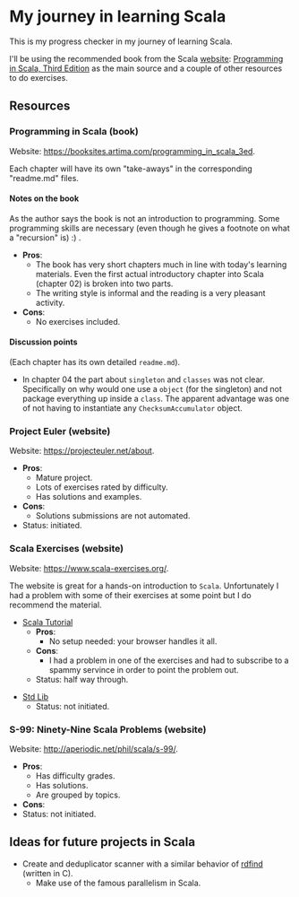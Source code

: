 # My journey in learning Scala

This is my progress checker in my journey of learning Scala.

I'll be using the recommended book from the Scala [website](http://docs.scala-lang.org/books.html): [Programming in Scala, Third Edition](https://booksites.artima.com/programming_in_scala_3ed) as the main source and a couple of other resources to do exercises.

## Resources

### Programming in Scala (book)

Website: <https://booksites.artima.com/programming_in_scala_3ed>.

Each chapter will have its own "take-aways" in the corresponding "readme.md" files.

#### Notes on the book

As the author says the book is not an introduction to programming. Some programming skills are necessary (even though he gives a footnote on what a "recursion" is) :) .

* **Pros**:
    * The book has very short chapters much in line with today's learning materials. Even the first actual introductory chapter into Scala (chapter 02) is broken into two parts.
    * The writing style is informal and the reading is a very pleasant activity.
* **Cons**:
    * No exercises included.

#### Discussion points

(Each chapter has its own detailed `readme.md`).
* In chapter 04 the part about `singleton` and `classes` was not clear. Specifically on why would one use a `object` (for the singleton) and not package everything up inside a `class`. The apparent advantage was one of not having to instantiate any `ChecksumAccumulator` object.

### Project Euler (website)

Website: <https://projecteuler.net/about>.

* **Pros**:
    * Mature project.
    * Lots of exercises rated by difficulty.
    * Has solutions and examples.
* **Cons**:
    * Solutions submissions are not automated.
* Status: initiated.

[//]: # (One of [not initiated|initiated|half way through|done])

### Scala Exercises (website)

Website: <https://www.scala-exercises.org/>.

The website is great for a hands-on introduction to `Scala`. Unfortunately I had a problem with some of their exercises at some point but I do recommend the material.

* [Scala Tutorial](https://www.scala-exercises.org/scala_tutorial)
    * **Pros**:
        * No setup needed: your browser handles it all.
    * **Cons**:
        * I had a problem in one of the exercises and had to subscribe to a spammy servince in order to point the problem out.
    * Status: half way through.

[//]: # (One of [not initiated|initiated|half way through|done])

* [Std Lib](https://www.scala-exercises.org/std_lib)
    * Status: not initiated.

[//]: # (One of [not initiated|initiated|half way through|done])

### S-99: Ninety-Nine Scala Problems (website)

Website: <http://aperiodic.net/phil/scala/s-99/>.

* **Pros**:
    * Has difficulty grades.
    * Has solutions.
    * Are grouped by topics.
* **Cons**:
* Status: not initiated.

[//]: # (One of [not initiated|initiated|half way through|done])

## Ideas for future projects in Scala

* Create and deduplicator scanner with a similar behavior of [rdfind](https://rdfind.pauldreik.se/) (written in C).
    * Make use of the famous parallelism in Scala.
